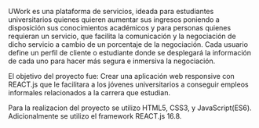 UWork es una plataforma de servicios, ideada para estudiantes universitarios quienes quieren aumentar sus ingresos poniendo a disposición sus conocimientos académicos y para personas quienes requieran un servicio, que facilita la comunicación y la negociación de dicho servicio a cambio de un porcentaje de la negociación. Cada usuario define un perfil de cliente o estudiante donde se desplegará la información de cada uno para hacer más segura e inmersiva la negociación.

El objetivo del proyecto fue: Crear una aplicación web responsive con REACT.js que le facilitara a los jóvenes universitarios a conseguir empleos informales relacionados a la carrera que estudian. 

Para la realizacion del proyecto se utilizo HTML5, CSS3, y JavaScript(ES6). Adicionalmente se utilizo el framework REACT.js 16.8.
